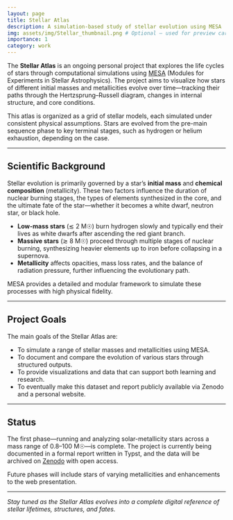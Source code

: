 ```yaml
---
layout: page
title: Stellar Atlas
description: A simulation-based study of stellar evolution using MESA
img: assets/img/Stellar_thumbnail.png # Optional – used for preview cards, can be replaced later
importance: 1
category: work
---
```


The **Stellar Atlas** is an ongoing personal project that explores the life cycles of stars through computational simulations using [MESA](http://mesa.sourceforge.net) (Modules for Experiments in Stellar Astrophysics). The project aims to visualize how stars of different initial masses and metallicities evolve over time—tracking their paths through the Hertzsprung–Russell diagram, changes in internal structure, and core conditions.

This atlas is organized as a grid of stellar models, each simulated under consistent physical assumptions. Stars are evolved from the pre-main sequence phase to key terminal stages, such as hydrogen or helium exhaustion, depending on the case.

---

## Scientific Background

Stellar evolution is primarily governed by a star’s **initial mass** and **chemical composition** (metallicity). These two factors influence the duration of nuclear burning stages, the types of elements synthesized in the core, and the ultimate fate of the star—whether it becomes a white dwarf, neutron star, or black hole.

- **Low-mass stars** (≲ 2 M☉) burn hydrogen slowly and typically end their lives as white dwarfs after ascending the red giant branch.
- **Massive stars** (≳ 8 M☉) proceed through multiple stages of nuclear burning, synthesizing heavier elements up to iron before collapsing in a supernova.
- **Metallicity** affects opacities, mass loss rates, and the balance of radiation pressure, further influencing the evolutionary path.

MESA provides a detailed and modular framework to simulate these processes with high physical fidelity.

---

## Project Goals

The main goals of the Stellar Atlas are:

- To simulate a range of stellar masses and metallicities using MESA.
- To document and compare the evolution of various stars through structured outputs.
- To provide visualizations and data that can support both learning and research.
- To eventually make this dataset and report publicly available via Zenodo and a personal website.

---

## Status

The first phase—running and analyzing solar-metallicity stars across a mass range of 0.8–100 M☉—is complete. The project is currently being documented in a formal report written in Typst, and the data will be archived on [Zenodo](https://zenodo.org/) with open access.

Future phases will include stars of varying metallicities and enhancements to the web presentation.

---

_Stay tuned as the Stellar Atlas evolves into a complete digital reference of stellar lifetimes, structures, and fates._
